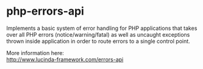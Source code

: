 # php-errors-api

Implements a basic system of error handling for PHP applications that takes over all PHP errors (notice/warning/fatal) as well as uncaught exceptions thrown inside application in order to route errors to a single control point.  

More information here:<br/>
http://www.lucinda-framework.com/errors-api
